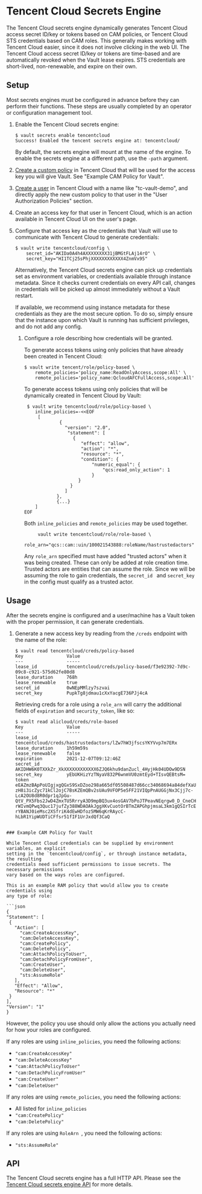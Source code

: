 
# Tencent Cloud Secrets Engine

The Tencent Cloud secrets engine dynamically generates Tencent Cloud access secret ID/key or tokens based on CAM policies, or Tencent Cloud STS credentials based on CAM roles. This generally makes working with Tencent Cloud easier, since it does not involve clicking in the web UI. The Tencent Cloud access secret ID/key or tokens are time-based and are automatically revoked when the Vault lease expires. STS credentials are short-lived, non-renewable, and expire on their own.


## Setup

Most secrets engines must be configured in advance before they can perform their functions. These steps are usually completed by an operator or configuration management tool.

1. Enable the Tencent Cloud  secrets engine:

    ```text
    $ vault secrets enable tencentcloud
    Success! Enabled the tencent secrets engine at: tencentcloud/
    ```

    By default, the secrets engine will mount at the name of the engine. To
    enable the secrets engine at a different path, use the `-path` argument.

2. [Create a custom policy](https://intl.cloud.tencent.com/document/product/598/35596?lang=en&pg=)
    in Tencent Cloud that will be used for the access key you will give Vault. See "Example
    CAM Policy for Vault".

3. [Create a user](https://intl.cloud.tencent.com/document/product/598/13674) in Tencent Cloud
    with a name like "tc-vault-demo", and directly apply the new custom policy to that user
    in the "User Authorization Policies" section.

4. Create an access key for that user in Tencent Cloud, which is an action available in
    Tencent Cloud UI on the user's page.

5. Configure that access key as the credentials that Vault will use to communicate with
    Tencent Cloud to generate credentials:

    ```text
    $ vault write tencentcloud/config \
        secret_id="AKIDa0A4h4AXXXXXXXX31jBMGtFLAj14rO" \
        secret_key="HI1TCj25sPhjXXXXXXXXXXXX4ZnmVx95" 
    ```

    Alternatively, the Tencent Cloud secrets engine can pick up credentials set as environment variables,
    or credentials available through instance metadata. Since it checks current credentials on every API call,
    changes in credentials will be picked up almost immediately without a Vault restart.

    If available, we recommend using instance metadata for these credentials as they are the most
    secure option. To do so, simply ensure that the instance upon which Vault is running has sufficient
    privileges, and do not add any config.

   1. Configure a role describing how credentials will be granted.

       To generate access tokens using only policies that have already been created in Tencent Cloud:

       ```text
       $ vault write tencent/role/policy-based \
           remote_policies='policy_name:ReadOnlyAccess,scope:All' \
           remote_policies='policy_name:QcloudAFCFullAccess,scope:All'
       ```

       To generate access tokens using only policies that will be dynamically created in Tencent Cloud by
       Vault:

       ```text
        $ vault write tencentcloud/role/policy-based \
           inline_policies=-<<EOF
            [
                    { 
                      "version": "2.0",
                       "statement": [
                         {
                            "effect": "allow",
                            "action": "*",
                            "resource": "*",
                            "condition": {
                                "numeric_equal": {
                                    "qcs:read_only_action": 1
                                }
                           }
                        }
                      ]
                   },
                   {...}        
           ]
       EOF
       ```

       Both `inline_policies` and `remote_policies` may be used together. 
       ```text
            vault write tencentcloud/role/role-based \
            role_arn="qcs::cam::uin/100021543888:roleName/hastrustedactors"
       ``` 
       Any `role_arn` specified must have added "trusted actors" when it was being created. These
       can only be added at role creation time. Trusted actors are entities that can assume the role.
       Since we will be assuming the role to gain credentials, the `secret_id ` and `secret_key` in
       the config must qualify as a trusted actor.




## Usage

After the secrets engine is configured and a user/machine has a Vault token with
the proper permission, it can generate credentials.

1.  Generate a new access key by reading from the `/creds` endpoint with the name
    of the role:

    ```text
    $ vault read tencentcloud/creds/policy-based
    Key                Value
    ---                -----
    lease_id           tencentcloud/creds/policy-based/f3e92392-7d9c-09c8-c921-575d62fe80d8
    lease_duration     768h
    lease_renewable    true
    secret_id          0wNEpMMlzy7szvai
    secret_key         PupkTg8jdmau1cXxYacgE736PJj4cA
    ```

    Retrieving creds for a role using a `role_arn` will carry the additional
    fields of `expiration` and `security_token`, like so:

    ```text
    $ vault read alicloud/creds/role-based
    Key                Value
    ---                -----
    lease_id           tencentcloud/creds/hastrustedactors/lZw7hW3jfscsYKYVvp7m7ERx
    lease_duration     1h59m59s
    lease_renewable    false
    expiration         2021-12-07T09:12:46Z
    secret_id          AKIDHW6K0TXXkZr_XkXXXXXXXXXXXX6ZJQ6khu9danZucl_4HyjHk04UDOw9DSN
    secret_key         yEbUKHizYzTNyaV832P6wnmVU0zmtEyd+TIsvQEBtsM=
    token              eEAZmzBApPoUIgjxgQGxS9SxDZoo298a665df05508487d66cc34068694a84defXaUtsypDE3IZvju0N7u2ZV9i3K8u4zfOMZLth7G8kkuQS2bl7ICpxOQdmSy10m3vkCyh_ktiG0IQL2-zH8i3icZyc71kCl2ojC7BsKZEmQBv2sUAu9VFOP5e5FF21VIQpPnAUGGjNx3Cjj7c-LcA2OU8d8R0dpr1qJpGu-QtV_PX5Fbs2JwD4ZmxTU5RrryA3D9mpBQ3ux4osGAV7bPoJTPeavNEqrgw0_D_CneCHoiM5ybjAIYGJpIRiHrQINVqOU-rWIvmQPwq3Quc17jufZy388WDAOAkJggXKvCuotOrBTmZAPGhpjmsaL3km1gQSIrTcEhxT-rYBANJ0ieMsc2XSfriK4dEwHDfoz5MW6qKrRAycC-hLbR1YipWUDTiCFfsr51fIF1UrJxdQf3CaQ
   ```

### Example CAM Policy for Vault

While Tencent Cloud credentials can be supplied by environment variables, an explicit
setting in the `tencentcloud/config`, or through instance metadata, the resulting
credentials need sufficient permissions to issue secrets. The necessary permissions
vary based on the ways roles are configured.

This is an example RAM policy that would allow you to create credentials using
any type of role:

```json
{
  "Statement": [
    {
      "Action": [
        "cam:CreateAccessKey",
        "cam:DeleteAccessKey",
        "cam:CreatePolicy",
        "cam:DeletePolicy",
        "cam:AttachPolicyToUser",
        "cam:DetachPolicyFromUser",
        "cam:CreateUser",
        "cam:DeleteUser",
        "sts:AssumeRole"
      ],
      "Effect": "Allow",
      "Resource": "*"
    }
  ],
  "Version": "1"
}
```

However, the policy you use should only allow the actions you actually need
for how your roles are configured.

If any roles are using `inline_policies`, you need the following actions:

- `"cam:CreateAccessKey"`
- `"cam:DeleteAccessKey"`
- `"cam:AttachPolicyToUser"`
- `"cam:DetachPolicyFromUser"`
- `"cam:CreateUser"`
- `"cam:DeleteUser"`

If any roles are using `remote_policies`, you need the following actions:

- All listed for `inline_policies`
- `"cam:CreatePolicy"`
- `"cam:DeletePolicy"`

If any roles are using `RoleArn `, you need the following actions:

- `"sts:AssumeRole"`

## API

The Tencent Cloud secrets engine has a full HTTP API. Please see the
[Tencent Cloud secrets engine API](https://github.com/tencentcloudstack/vault-plugin-secrets-tencentcloud/blob/master/docs/Tencent%20%20Cloud%20Secrets%20Engine%20(API).md) for more
details.





